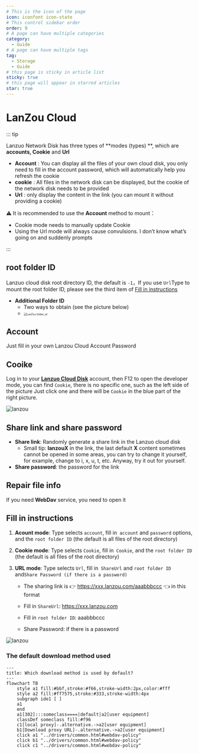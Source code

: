 ```yaml
---
# This is the icon of the page
icon: iconfont icon-state
# This control sidebar order
order: 9
# A page can have multiple categories
category:
  - Guide
# A page can have multiple tags
tag:
  - Storage
  - Guide
# this page is sticky in article list
sticky: true
# this page will appear in starred articles
star: true
---
```


# LanZou Cloud

::: tip

Lanzuo Network Disk has three types of **modes (types) **, which are **accounts, Cookie** and **Url**

- **Account** : You can display all the files of your own cloud disk, you only need to fill in the account password, which will automatically help you refresh the cookie
- **cookie** : All files in the network disk can be displayed, but the cookie of the network disk needs to be provided
- **Url** : only display the content in the link (you can mount it without providing a cookie)



:warning: It is recommended to use the **Account** method to mount：

- Cookie mode needs to manually update Cookie
- Using the Url mode will always cause convulsions. I don’t know what’s going on and suddenly prompts

:::

## **root folder ID**

Lanzuo cloud disk root directory ID, the default is `-1`，If you use `Url`Type to mount the root folder ID, please see the third item of [Fill in instructions](#fill-in-instructions)

- **Additional Folder ID**
  - Two ways to obtain (see the picture below)
  - <img src="/img/drivers/lanzou/lanzou2.gif" alt="LanZou folder_id" style="zoom:50%;" />



## **Account**

Just fill in your own Lanzou Cloud Account Password



## **Cooike**

Log in to your [**Lanzuo Cloud Disk**](https://pc.woozooo.com/) account, then F12 to open the developer mode, you can find `Cookie`, there is no specific one, such as the left side of the picture Just click one and there will be `Cookie` in the blue part of the right picture.

![lanzou](/img/drivers/lanzou/lanzou1.png)



## **Share link and share password**

- **Share link**: Randomly generate a share link in the Lanzuo cloud disk
   - Small tip: **lanzouX** in the link, the last default **X** content sometimes cannot be opened in some areas, you can try to change it yourself, for example, change to i, x, u, t, etc. Anyway, try it out for yourself.
- **Share password**: the password for the link



## **Repair file info**

If you need **WebDav** service, you need to open it



## **Fill in instructions**

1. **Acount mode**: Type selects `account`, fill in` account` and `password` options, and the `root folder ID` (the default is all files of the root directory)

2. **Cookie mode**: Type selects `Cookie`, fill in` Cookie`, and the `root folder ID` (the default is all files of the root directory)

3. **URL mode**: Type selects `Url`, fill in` ShareUrl` and `root folder ID` and`Share Password (if there is a password)` 

   - The sharing link is :point_right: https://xxx.lanzou.com/aaabbbccc :point_left: in this format

   - Fill in `ShareUrl`: https://xxx.lanzou.com

   - Fill in `root folder ID`: aaabbbccc

   - Share Password: if there is a password

![lanzou](/img/drivers/lanzou/lanzou_add.png)



### **The default download method used**

```mermaid
---
title: Which download method is used by default?
---
flowchart TB
    style a1 fill:#bbf,stroke:#f66,stroke-width:2px,color:#fff
    style a2 fill:#ff7575,stroke:#333,stroke-width:4px
    subgraph ide1 [ ]
    a1
    end
    a1[302]:::someclass====|default|a2[user equipment]
    classDef someclass fill:#f96
    c1[local proxy]-.alternative.->a2[user equipment]
    b1[Download proxy URL]-.alternative.->a2[user equipment]
    click a1 "../drivers/common.html#webdav-policy"
    click b1 "../drivers/common.html#webdav-policy"
    click c1 "../drivers/common.html#webdav-policy"
```
